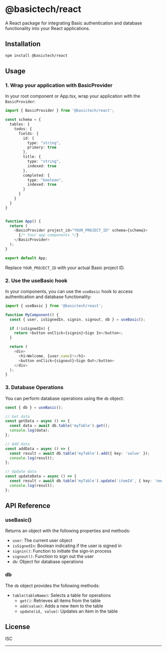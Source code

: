 # @basictech/react

A React package for integrating Basic authentication and database functionality into your React applications.

## Installation

```bash
npm install @basictech/react
```

## Usage

### 1. Wrap your application with BasicProvider

In your root component or App.tsx, wrap your application with the `BasicProvider`:

```typescript
import { BasicProvider } from '@basictech/react';

const schema = {
  tables: { 
    todos: { 
      fields: { 
        id: { 
          type: "string",
          primary: true
        },
        title: { 
          type: "string",
          indexed: true
        },
        completed: { 
          type: "boolean",
          indexed: true
        }
      }
    }
  } 
}


function App() {
  return (
    <BasicProvider project_id="YOUR_PROJECT_ID" schema={schema}>
      {/* Your app components */}
    </BasicProvider>
  );
}

export default App;
```

Replace `YOUR_PROJECT_ID` with your actual Basic project ID.

### 2. Use the useBasic hook

In your components, you can use the `useBasic` hook to access authentication and database functionality:

```typescript
import { useBasic } from '@basictech/react';

function MyComponent() {
  const { user, isSignedIn, signin, signout, db } = useBasic();

  if (!isSignedIn) {
    return <button onClick={signin}>Sign In</button>;
  }

  return (
    <div>
      <h1>Welcome, {user.name}!</h1>
      <button onClick={signout}>Sign Out</button>
    </div>
  );
}
```

### 3. Database Operations

You can perform database operations using the `db` object:

```typescript
const { db } = useBasic();

// Get data
const getData = async () => {
  const data = await db.table('myTable').get();
  console.log(data);
};

// Add data
const addData = async () => {
  const result = await db.table('myTable').add({ key: 'value' });
  console.log(result);
};

// Update data
const updateData = async () => {
  const result = await db.table('myTable').update('itemId', { key: 'newValue' });
  console.log(result);
};
```

## API Reference

### useBasic()

Returns an object with the following properties and methods:

- `user`: The current user object
- `isSignedIn`: Boolean indicating if the user is signed in
- `signin()`: Function to initiate the sign-in process
- `signout()`: Function to sign out the user
- `db`: Object for database operations

### db

The `db` object provides the following methods:

- `table(tableName)`: Selects a table for operations
  - `get()`: Retrieves all items from the table
  - `add(value)`: Adds a new item to the table
  - `update(id, value)`: Updates an item in the table

## License

ISC

---